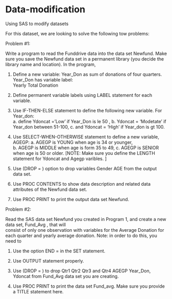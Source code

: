 # Data-modification
Using SAS to modify datasets

For this dataset, we are looking to solve the following tow problems:

Problem #1:

Write	a	program	to	read	the	Funddrive	data	into	the	data	set	Newfund.		Make	sure	you	save	the
Newfund data	set	in	a	permanent	library	(you	decide	the	library	name	and	location).		In	the	program,

1. Define	a	new	variable:	Year_Don	as	sum	of	donations	of	four	quarters.	Year_Don	has	variable	label:	
Yearly	Total	Donation

2. Define	permanent	variable	labels	using	LABEL	statement	for	each	variable.

3. Use	IF-THEN-ELSE	statement	to	define	the	following	new	variable.	For	Year_don:	
  a. define			Ydoncat	=’Low’	if	Year_Don	is	le	50	,
  b. Ydoncat	=	‘Modetate’			if	Year_don	between		51-100,	
  c. and	Ydoncat	=	‘High’ if	Year_don	is	gt	100.

4. Use	SELECT-WHEN-OTHERWISE	statement	to	define	a	new	variable,	AGEGP:
  a. AGEGP	is	YOUNG	when	age	is	34	or	younger,	
  b. AGEGP	is	MIDDLE	when	age	is	form	35	to	49,	
  c. AGEGP	is	SENIOR	when	age	is	50	or	older.
[NOTE:	Make	sure	you	define	the	LENGTH	statement	for	Ydoncat	and	Agegp	varibles.	]

5. Use	(DROP	=	)	option	to	drop	variables	Gender		AGE	from	the	output	data	set.

6. Use	PROC	CONTENTS	to	show	data	description	and	related	data	attributes	of	the	Newfund	data	set.

7. Use	PROC	PRINT	to	print	the	output	data	set	Newfund.

Problem	#2:

Read	the	SAS	data	set	Newfund	you	created	in	Program	1,	and	create	a	new	data	set, Fund_Avg	,	that	will	
consist	of	only	one	observation	with	variables	for	the	Average	Donation	for	each	quarter	and	yearly	average	
donation.	Note:	in	order	to	do	this,	you	need	to

1. Use	the	option	END	=		in	the	SET	statement.

2. Use	OUTPUT	statement	properly.

3. Use	(DROP	=	)	to	drop	Qtr1	Qtr2	Qtr3	and	Qtr4	AGEGP	Year_Don,	Ydoncat	from	Fund_Avg	data	set	
you	are	creating.

4. Use	PROC	PRINT	to	print	the	data	set	Fund_avg.	Make sure	you	provide	a	TITLE	statement	here.
